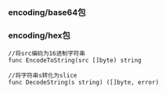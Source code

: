 ### encoding/base64包



### encoding/hex包
```
//将src编码为16进制字符串
func EncodeToString(src []byte) string

//将字符串s转化为slice
func DecodeString(s string) ([]byte, error)
```




